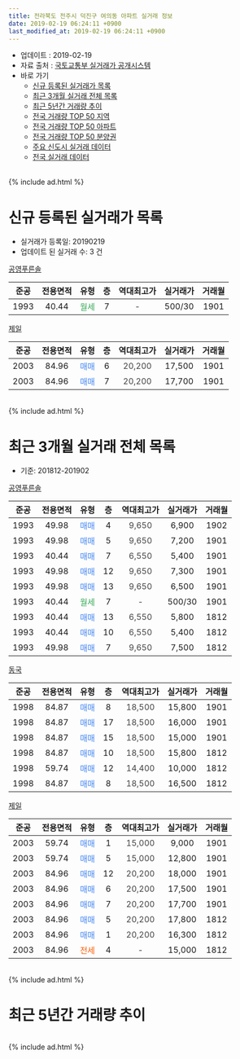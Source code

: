 ```yaml
---
title: 전라북도 전주시 덕진구 여의동 아파트 실거래 정보
date: 2019-02-19 06:24:11 +0900
last_modified_at: 2019-02-19 06:24:11 +0900
---
```


* 업데이트 : 2019-02-19
* 자료 출처 : [국토교통부 실거래가 공개시스템](http://rt.molit.go.kr)
* 바로 가기
    * [신규 등록된 실거래가 목록](#신규-등록된-실거래가-목록)
    * [최근 3개월 실거래 전체 목록](#최근-3개월-실거래-전체-목록)
    * [최근 5년간 거래량 추이](#최근-5년간-거래량-추이)
    * [전국 거래량 TOP 50 지역](https://inasie.github.io/apt-trade-info/최근-3개월-전국에서-가장-거래가-많이-발생한-지역)
    * [전국 거래량 TOP 50 아파트](https://inasie.github.io/apt-trade-info/최근-3개월-전국에서-가장-거래가-많이-발생한-아파트)
    * [전국 거래량 TOP 50 분양권](https://inasie.github.io/apt-trade-info/최근-3개월-전국에서-가장-거래가-많이-발생한-분양권)
    * [주요 신도시 실거래 데이터](https://inasie.github.io/apt-trade-info/주요-신도시)
    * [전국 실거래 데이터](https://inasie.github.io/apt-trade-info/전국)
<br>
{% include ad.html %}
<br>

# 신규 등록된 실거래가 목록
* 실거래가 등록일: 20190219
* 업데이트 된 실거래 수: 3 건


[공영푸른솔](https://search.naver.com/search.naver?query=%EC%A0%84%EB%9D%BC%EB%B6%81%EB%8F%84+%EC%A0%84%EC%A3%BC%EC%8B%9C+%EB%8D%95%EC%A7%84%EA%B5%AC+%EC%97%AC%EC%9D%98%EB%8F%99+%EA%B3%B5%EC%98%81%ED%91%B8%EB%A5%B8%EC%86%94)

|준공|전용면적|유형|층|역대최고가|실거래가|거래월|
|:---:|:---:|:---:|:---:|:---:|:---:|:---:|
|1993|40.44|<span style="color:#34a853">월세</span>|7|<span style="color:#444444">-</span>|500/30|1901|

[제일](https://search.naver.com/search.naver?query=%EC%A0%84%EB%9D%BC%EB%B6%81%EB%8F%84+%EC%A0%84%EC%A3%BC%EC%8B%9C+%EB%8D%95%EC%A7%84%EA%B5%AC+%EC%97%AC%EC%9D%98%EB%8F%99+%EC%A0%9C%EC%9D%BC)

|준공|전용면적|유형|층|역대최고가|실거래가|거래월|
|:---:|:---:|:---:|:---:|:---:|:---:|:---:|
|2003|84.96|<span style="color:#4285f3">매매</span>|6|<span style="color:#444444">20,200</span>|17,500|1901|
|2003|84.96|<span style="color:#4285f3">매매</span>|7|<span style="color:#444444">20,200</span>|17,700|1901|


<br>
{% include ad.html %}
<br>

# 최근 3개월 실거래 전체 목록
* 기준: 201812-201902


[공영푸른솔](https://search.naver.com/search.naver?query=%EC%A0%84%EB%9D%BC%EB%B6%81%EB%8F%84+%EC%A0%84%EC%A3%BC%EC%8B%9C+%EB%8D%95%EC%A7%84%EA%B5%AC+%EC%97%AC%EC%9D%98%EB%8F%99+%EA%B3%B5%EC%98%81%ED%91%B8%EB%A5%B8%EC%86%94)

|준공|전용면적|유형|층|역대최고가|실거래가|거래월|
|:---:|:---:|:---:|:---:|:---:|:---:|:---:|
|1993|49.98|<span style="color:#4285f3">매매</span>|4|<span style="color:#444444">9,650</span>|6,900|1902|
|1993|49.98|<span style="color:#4285f3">매매</span>|5|<span style="color:#444444">9,650</span>|7,200|1901|
|1993|40.44|<span style="color:#4285f3">매매</span>|7|<span style="color:#444444">6,550</span>|5,400|1901|
|1993|49.98|<span style="color:#4285f3">매매</span>|12|<span style="color:#444444">9,650</span>|7,300|1901|
|1993|49.98|<span style="color:#4285f3">매매</span>|13|<span style="color:#444444">9,650</span>|6,500|1901|
|1993|40.44|<span style="color:#34a853">월세</span>|7|<span style="color:#444444">-</span>|500/30|1901|
|1993|40.44|<span style="color:#4285f3">매매</span>|13|<span style="color:#444444">6,550</span>|5,800|1812|
|1993|40.44|<span style="color:#4285f3">매매</span>|10|<span style="color:#444444">6,550</span>|5,400|1812|
|1993|49.98|<span style="color:#4285f3">매매</span>|7|<span style="color:#444444">9,650</span>|7,500|1812|

[동국](https://search.naver.com/search.naver?query=%EC%A0%84%EB%9D%BC%EB%B6%81%EB%8F%84+%EC%A0%84%EC%A3%BC%EC%8B%9C+%EB%8D%95%EC%A7%84%EA%B5%AC+%EC%97%AC%EC%9D%98%EB%8F%99+%EB%8F%99%EA%B5%AD)

|준공|전용면적|유형|층|역대최고가|실거래가|거래월|
|:---:|:---:|:---:|:---:|:---:|:---:|:---:|
|1998|84.87|<span style="color:#4285f3">매매</span>|8|<span style="color:#444444">18,500</span>|15,800|1901|
|1998|84.87|<span style="color:#4285f3">매매</span>|17|<span style="color:#444444">18,500</span>|16,000|1901|
|1998|84.87|<span style="color:#4285f3">매매</span>|15|<span style="color:#444444">18,500</span>|15,000|1901|
|1998|84.87|<span style="color:#4285f3">매매</span>|10|<span style="color:#444444">18,500</span>|15,800|1812|
|1998|59.74|<span style="color:#4285f3">매매</span>|12|<span style="color:#444444">14,400</span>|10,000|1812|
|1998|84.87|<span style="color:#4285f3">매매</span>|8|<span style="color:#444444">18,500</span>|16,500|1812|

[제일](https://search.naver.com/search.naver?query=%EC%A0%84%EB%9D%BC%EB%B6%81%EB%8F%84+%EC%A0%84%EC%A3%BC%EC%8B%9C+%EB%8D%95%EC%A7%84%EA%B5%AC+%EC%97%AC%EC%9D%98%EB%8F%99+%EC%A0%9C%EC%9D%BC)

|준공|전용면적|유형|층|역대최고가|실거래가|거래월|
|:---:|:---:|:---:|:---:|:---:|:---:|:---:|
|2003|59.74|<span style="color:#4285f3">매매</span>|1|<span style="color:#444444">15,000</span>|9,000|1901|
|2003|59.74|<span style="color:#4285f3">매매</span>|5|<span style="color:#444444">15,000</span>|12,800|1901|
|2003|84.96|<span style="color:#4285f3">매매</span>|12|<span style="color:#444444">20,200</span>|18,000|1901|
|2003|84.96|<span style="color:#4285f3">매매</span>|6|<span style="color:#444444">20,200</span>|17,500|1901|
|2003|84.96|<span style="color:#4285f3">매매</span>|7|<span style="color:#444444">20,200</span>|17,700|1901|
|2003|84.96|<span style="color:#4285f3">매매</span>|5|<span style="color:#444444">20,200</span>|17,800|1812|
|2003|84.96|<span style="color:#4285f3">매매</span>|1|<span style="color:#444444">20,200</span>|16,300|1812|
|2003|84.96|<span style="color:#ff5a00">전세</span>|4|<span style="color:#444444">-</span>|15,000|1812|


<br>
{% include ad.html %}
<br>

# 최근 5년간 거래량 추이


<div style="width:100%;">
    <canvas id="deal_progress" height="200"></canvas>
</div>

<script>
new Chart(document.getElementById("deal_progress"), {
    type: 'line',
    data: {
        labels: ['201402','201403','201404','201405','201406','201407','201408','201409','201410','201411','201412','201501','201502','201503','201504','201505','201506','201507','201508','201509','201510','201511','201512','201601','201602','201603','201604','201605','201606','201607','201608','201609','201610','201611','201612','201701','201702','201703','201704','201705','201706','201707','201708','201709','201710','201711','201712','201801','201802','201803','201804','201805','201806','201807','201808','201809','201810','201811','201812','201901','201902'],
        datasets: [{
            label: '매매',
            pointRadius: 1,
            data: [9, 6, 12, 9, 14, 13, 9, 3, 7, 8, 6, 14, 4, 4, 17, 6, 12, 7, 8, 7, 8, 4, 6, 12, 13, 13, 4, 14, 10, 9, 10, 9, 14, 10, 6, 7, 10, 11, 6, 3, 8, 6, 2, 7, 8, 11, 4, 7, 3, 7, 8, 5, 5, 3, 5, 8, 6, 7, 8, 12, 1],
            borderColor: "rgba(255, 201, 14, 1)",
            backgroundColor: "rgba(255, 201, 14, 0.5)",
            fill: false,
            lineTension: 0
        },{
            label: '전월세',
            pointRadius: 1,
            data: [7, 5, 2, 3, 1, 2, 3, 5, 2, 3, 2, 2, 2, 3, 3, 3, 5, 0, 5, 2, 7, 2, 3, 4, 0, 2, 2, 3, 3, 3, 3, 2, 0, 2, 0, 4, 3, 1, 0, 2, 2, 3, 3, 1, 4, 0, 0, 3, 4, 1, 2, 4, 1, 1, 2, 1, 2, 1, 1, 1, 0],
            borderColor: "rgba(0, 141, 185, 1)",
            backgroundColor: "rgba(0, 141, 185, 0.5)",
            fill: false,
            lineTension: 0
        }
        ]
    },
    options: {
        responsive: true,
        title: {
            display: false
        },
        tooltips: {
            mode: 'index',
            intersect: false
        },
        hover: {
            mode: 'nearest',
            intersect: true
        },
        scales: {
            xAxes: [{
                display: true,
                scaleLabel: {
                    display: true,
                    labelString: '년/월'
                }
            }],
            yAxes: [{
                display: true,
                ticks: {
                    suggestedMin: 0,
                },
                scaleLabel: {
                    display: true,
                    labelString: '실거래 수'
                }
            }]
        }
    }
});

</script>


<br>
{% include ad.html %}
<br>


